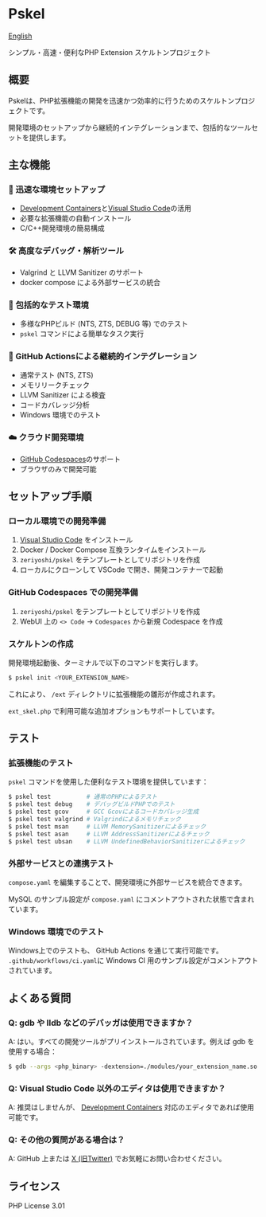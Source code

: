 # Pskel

[English](README.md)

シンプル・高速・便利なPHP Extension スケルトンプロジェクト

## 概要

Pskelは、PHP拡張機能の開発を迅速かつ効率的に行うためのスケルトンプロジェクトです。

開発環境のセットアップから継続的インテグレーションまで、包括的なツールセットを提供します。

## 主な機能

### 🚀 迅速な環境セットアップ
- [Development Containers](https://containers.dev/)と[Visual Studio Code](https://code.visualstudio.com/)の活用
- 必要な拡張機能の自動インストール
- C/C++開発環境の簡易構成

### 🛠 高度なデバッグ・解析ツール
- Valgrind と LLVM Sanitizer のサポート
- docker compose による外部サービスの統合

### 🧪 包括的なテスト環境
- 多様なPHPビルド (NTS, ZTS, DEBUG 等) でのテスト
- `pskel` コマンドによる簡単なタスク実行

### 🔄 GitHub Actionsによる継続的インテグレーション
- 通常テスト (NTS, ZTS)
- メモリリークチェック
- LLVM Sanitizer による検査
- コードカバレッジ分析
- Windows 環境でのテスト

### ☁️ クラウド開発環境
- [GitHub Codespaces](https://docs.github.com/en/codespaces)のサポート
- ブラウザのみで開発可能

## セットアップ手順

### ローカル環境での開発準備

1. [Visual Studio Code](https://code.visualstudio.com/) をインストール
2. Docker / Docker Compose 互換ランタイムをインストール
3. `zeriyoshi/pskel` をテンプレートとしてリポジトリを作成
4. ローカルにクローンして VSCode で開き、開発コンテナーで起動

### GitHub Codespaces での開発準備

1. `zeriyoshi/pskel` をテンプレートとしてリポジトリを作成
2. WebUI 上の `<> Code` -> `Codespaces` から新規 Codespace を作成

### スケルトンの作成

開発環境起動後、ターミナルで以下のコマンドを実行します。

```bash
$ pskel init <YOUR_EXTENSION_NAME>
```

これにより、 `/ext` ディレクトリに拡張機能の雛形が作成されます。

`ext_skel.php` で利用可能な追加オプションもサポートしています。

## テスト

### 拡張機能のテスト

`pskel` コマンドを使用した便利なテスト環境を提供しています：

```bash
$ pskel test          # 通常のPHPによるテスト
$ pskel test debug    # デバッグビルドPHPでのテスト
$ pskel test gcov     # GCC Gcovによるコードカバレッジ生成
$ pskel test valgrind # Valgrindによるメモリチェック
$ pskel test msan     # LLVM MemorySanitizerによるチェック
$ pskel test asan     # LLVM AddressSanitizerによるチェック
$ pskel test ubsan    # LLVM UndefinedBehaviorSanitizerによるチェック
```

### 外部サービスとの連携テスト

`compose.yaml` を編集することで、開発環境に外部サービスを統合できます。

MySQL のサンプル設定が `compose.yaml` にコメントアウトされた状態で含まれています。

### Windows 環境でのテスト

Windows上でのテストも、 GitHub Actions を通じて実行可能です。
`.github/workflows/ci.yaml`に Windows CI 用のサンプル設定がコメントアウトされています。

## よくある質問

### Q: gdb や lldb などのデバッガは使用できますか？
A: はい。すべての開発ツールがプリインストールされています。例えば gdb を使用する場合：

```bash
$ gdb --args <php_binary> -dextension=./modules/your_extension_name.so example.php
```

### Q: Visual Studio Code 以外のエディタは使用できますか？
A: 推奨はしませんが、 [Development Containers](https://containers.dev) 対応のエディタであれば使用可能です。

### Q: その他の質問がある場合は？
A: GitHub 上または [X (旧Twitter)](https://x.com/zeriyoshi) でお気軽にお問い合わせください。

## ライセンス

PHP License 3.01
